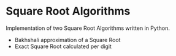 # Square Root Algorithms

Implementation of two Square Root Algorithms written in Python.

  * Bakhshali approximation of a Square Root
  * Exact Square Root calculated per digit
